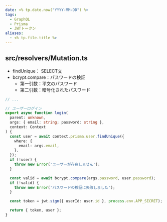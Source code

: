 ```yaml
---
date: <% tp.date.now("YYYY-MM-DD") %>
tags:
  - GraphQL
  - Prisma
  - JWTトークン
aliases:
  - <% tp.file.title %>
---
```

## src/resolvers/Mutation.ts

- findUnique： SELECT文
- bcrypt.compare：パスワードの検証
	- 第一引数：平文のパスワード
	- 第二引数：暗号化されたパスワード

```ts
// ...

// ユーザーログイン
export async function login(
  parent: unknown,
  args: { email: string; password: string },
  context: Context
) {
  const user = await context.prisma.user.findUnique({
    where: {
      email: args.email,
    },
  });
  if (!user) {
    throw new Error('ユーザーが存在しません');
  }

  const valid = await bcrypt.compare(args.password, user.password);
  if (!valid) {
    throw new Error('パスワードの検証に失敗しました');
  }

  const token = jwt.sign({ userId: user.id }, process.env.APP_SECRET);

  return { token, user };
}
```